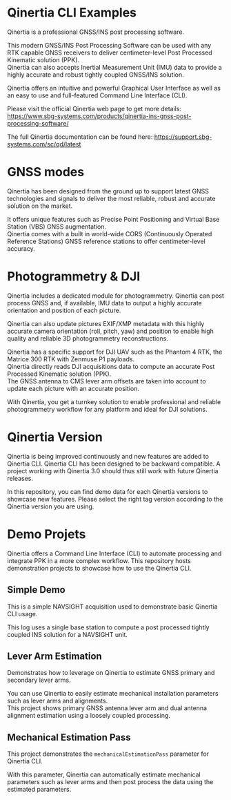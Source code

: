 # Qinertia CLI Examples
Qinertia is a professional GNSS/INS post processing software.

This modern GNSS/INS Post Processing Software can be used with any RTK capable GNSS receivers to deliver centimeter-level Post Processed Kinematic solution (PPK).\
Qinertia can also accepts Inertial Measurement Unit (IMU) data to provide a highly accurate and robust tightly coupled GNSS/INS solution.

Qinertia offers an intuitive and powerful Graphical User Interface as well as an easy to use and full-featured Command Line Interface (CLI).

Please visit the official Qinertia web page to get more details: https://www.sbg-systems.com/products/qinertia-ins-gnss-post-processing-software/

The full Qinertia documentation can be found here: https://support.sbg-systems.com/sc/qd/latest

# GNSS modes
Qinertia has been designed from the ground up to support latest GNSS technologies and signals to deliver the most reliable, robust and accurate solution on the market.

It offers unique features such as Precise Point Positioning and Virtual Base Station (VBS) GNSS augmentation.\
Qinertia comes with a built in world-wide CORS (Continuously Operated Reference Stations) GNSS reference stations to offer centimeter-level accuracy.

# Photogrammetry & DJI
Qinertia includes a dedicated module for photogrammetry. Qinertia can post process GNSS and, if available, IMU data to output a highly accurate orientation and position of each picture.

Qinertia can also update pictures EXIF/XMP metadata with this highly accurate camera orientation (roll, pitch, yaw) and position to enable high quality and reliable 3D photogrammetry reconstructions.

Qinertia has a specific support for DJI UAV such as the Phantom 4 RTK, the Matrice 300 RTK with Zenmuse P1 payloads.\
Qinertia directly reads DJI acquisitions data to compute an accurate Post Processed Kinematic solution (PPK).\
The GNSS antenna to CMS lever arm offsets  are taken into account to update each picture with an accurate position.

With Qinertia, you get a turnkey solution to enable professional and reliable photogrammetry workflow for any platform and ideal for DJI solutions.

# Qinertia Version
Qinertia is being improved continuously and new features are added to Qinertia CLI.
Qinertia CLI has been designed to be backward compatible.
A project working with Qinertia 3.0 should thus still work with future Qinertia releases.

In this repository, you can find demo data for each Qinertia versions to showcase new features.
Please select the right tag version according to the Qinertia version you are using.

# Demo Projets
Qinertia offers a Command Line Interface (CLI) to automate processing and integrate PPK in a more complex workflow.
This repository hosts demonstration projects to showcase how to use the Qinertia CLI.

## Simple Demo
This is a simple NAVSIGHT acquisition used to demonstrate basic Qinertia CLI usage.

This log uses a single base station to compute a post processed tightly coupled INS solution for a NAVSIGHT unit.

## Lever Arm Estimation
Demonstrates how to leverage on Qinertia to estimate GNSS primary and secondary lever arms.

You can use Qinertia to easily estimate mechanical installation parameters such as lever arms and alignments.\
This project shows primary GNSS antenna lever arm and dual antenna alignment estimation using a loosely coupled processing.

## Mechanical Estimation Pass
This project demonstrates the `mechanicalEstimationPass` parameter for Qinertia CLI.

With this parameter, Qinertia can automatically estimate mechanical parameters such as lever arms and then post process the data using the estimated parameters.